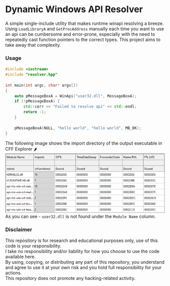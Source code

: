 # Dynamic Windows API Resolver
A simple single-include utility that makes runtime winapi resolving a breeze.
Using `LoadLibraryA` and `GetProcAddress` manually each time you want to use an api can be cumbersome and error-prone,
especially with the need to repeatedly cast function pointers to the correct types.
This project aims to take away that complexity.


### Usage
```c++
#include <iostream>
#include "resolver.hpp"

int main(int argc, char* argv[]) 
{
    auto pMessageBoxA = WinApi("user32.dll", MessageBoxA);
    if (!pMessageBoxA) {
        std::cerr << "Failed to resolve api" << std::endl;
        return -1;
    }

    pMessageBoxA(NULL, "hello world", "hello world", MB_OK);
}
```
The following image shows the import directory of the output executable in CFF Explorer 🌶
![alt text](assets\image.png)
As you can see - `user32.dll` is not found under the `Module Name` column.

### Disclaimer
This repository is for research and educational purposes only, use of this code is your responsibility.  
I take no responsibility and/or liability for how you choose to use the code available here.  
By using, copying, or distributing any part of this repository, you understand and agree to use it at your own risk and you hold full responsibility for your actions.  
This repository does not promote any hacking-related activity.
